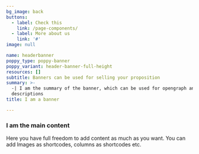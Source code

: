 ```yaml
---
bg_image: back
buttons:
  - label: Check this
    link: /page-components/
  - label: More about us
    link: '#'
image: null

name: headerbanner
poppy_type: poppy-banner
poppy_variant: header-banner-full-height
resources: []
subtitle: Banners can be used for selling your proposition
summary: >-
  -| I am the summary of the banner, which can be used for opengraph and SEO
  descriptions
title: I am a banner

---
```


### I am the main content
Here you have full freedom to add content as much as you want.
You can add  Images as shortcodes, columns as shortcodes etc.
